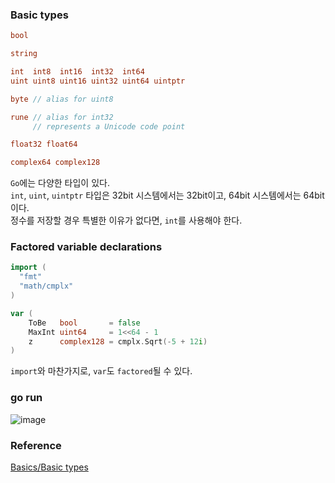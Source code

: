 ### Basic types
```go
bool

string

int  int8  int16  int32  int64
uint uint8 uint16 uint32 uint64 uintptr

byte // alias for uint8

rune // alias for int32
     // represents a Unicode code point

float32 float64

complex64 complex128
```
`Go`에는 다양한 타입이 있다.<br>
`int`, `uint`, `uintptr` 타입은 32bit 시스템에서는 32bit이고, 64bit 시스템에서는 64bit이다.<br>
정수를 저장할 경우 특별한 이유가 없다면, `int`를 사용해야 한다.<br>

### Factored variable declarations
```go
import (
  "fmt"
  "math/cmplx"
)

var (
	ToBe   bool       = false
	MaxInt uint64     = 1<<64 - 1
	z      complex128 = cmplx.Sqrt(-5 + 12i)
)
```
`import`와 마찬가지로, `var`도 `factored`될 수 있다.<br>

### go run
![image](https://github.com/user-attachments/assets/33e5cc95-7d62-4208-a80b-ff8f04519fa9)

### Reference
[Basics/Basic types](https://go.dev/tour/basics/11)<br>
